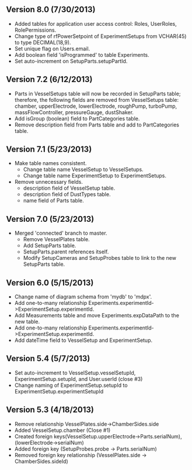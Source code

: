 ## Version 8.0 (7/30/2013)

- Added tables for application user access control: Roles, UserRoles, RolePermissions.
- Change type of rfPowerSetpoint of ExperimentSetups from VCHAR(45) to type DECIMAL(18,9).
- Set unique flag on Users.email.
- Add boolean field 'isProgrammed' to table Experiments.
- Set auto-increment on SetupParts.setupPartId.

## Version 7.2 (6/12/2013)

- Parts in VesselSetups table will now be recorded in SetupParts table; therefore, the following fields are removed from VesselSetups table: chamber, upperElectrode, lowerElectrode, roughPump, turboPump, massFlowController, pressureGauge, dustShaker.
- Add isGroup (boolean) field to PartCategories table.
- Remove description field from Parts table and add to PartCategories table.

## Version 7.1 (5/23/2013)

- Make table names consistent.
  - Change table name VesselSetup to VesselSetups.
  - Change table name ExperimentSetup to ExperimentSetups.
- Remove unnecessary fields.
  - description field of VesselSetup table.
  - description field of DustTypes table.
  - name field of Parts table.

## Version 7.0 (5/23/2013)

- Merged 'connected' branch to master.
  - Remove VesselPlates table.
  - Add SetupParts table.
  - SetupParts.parent references itself.
  - Modify SetupCameras and SetupProbes table to link to the new SetupParts table.

## Version 6.0 (5/15/2013)

- Change name of diagram schema from 'mydb' to 'mdpx'.
- Add one-to-many relationship Experiments.experimentId->ExperimentSetup.experimentId.
- Add Measurements table and move Experiments.expDataPath to the new table.
- Add one-to-many relationship Experiments.experimentId->ExperimentSetup.experimentId.
- Add dateTime field to VesselSetup and ExperimentSetup.

## Version 5.4 (5/7/2013)

- Set auto-increment to VesselSetup.vesselSetupId, ExperimentSetup.setupId, and User.userId (close #3)
- Change naming of ExperimentSetup.setupId to ExperimentSetup.experimentSetupId

## Version 5.3 (4/18/2013)

- Remove relationship VesselPlates.side->ChamberSides.side 
- Added VesselSetup.chamber (Close #1)
- Created foreign keys(VesselSetup.upperElectrode->Parts.serialNum), (lowerElectrode->serialNum)
- Added foreign key (SetupProbes.probe -> Parts.serialNum)
- Removed foreign key relationship (VesselPlates.side -> ChamberSides.sideId)
